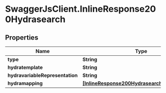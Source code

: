 # SwaggerJsClient.InlineResponse200Hydrasearch

## Properties

| Name                            | Type                                                                                          | Description | Notes      |
| ------------------------------- | --------------------------------------------------------------------------------------------- | ----------- | ---------- |
| **type**                        | **String**                                                                                    |             | [optional] |
| **hydratemplate**               | **String**                                                                                    |             | [optional] |
| **hydravariableRepresentation** | **String**                                                                                    |             | [optional] |
| **hydramapping**                | [**[InlineResponse200HydrasearchHydramapping]**](InlineResponse200HydrasearchHydramapping.md) |             | [optional] |

